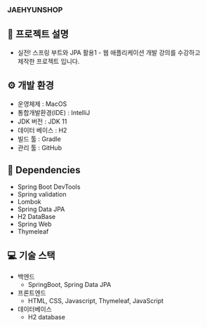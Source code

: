### JAEHYUNSHOP

## 📢 프로젝트 설명
- 실전! 스프링 부트와 JPA 활용1 - 웹 애플리케이션 개발 강의를 수강하고</br>
제작한 프로젝트 입니다.

## ⚙ 개발 환경
- 운영체제 :  MacOS
- 통합개발환경(IDE) : IntelliJ
- JDK 버전 : JDK 11
- 데이터 베이스 : H2
- 빌드 툴 : Gradle
- 관리 툴 : GitHub


## 🔌 Dependencies

- Spring Boot DevTools
- Spring validation
- Lombok
- Spring Data JPA
- H2 DataBase
- Spring Web
- Thymeleaf


## 💻 기술 스택
- 백엔드
    - SpringBoot, Spring Data JPA
- 프론트엔드
    - HTML, CSS, Javascript, Thymeleaf, JavaScript
- 데이터베이스
    - H2 database